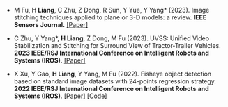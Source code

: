 - M Fu, <strong>H Liang</strong>, C Zhu, Z Dong, R Sun, Y Yue, Y Yang* (2023). Image stitching techniques applied to plane or 3-D models: a review. <strong>IEEE Sensors Journal.</strong> [[Paper]](https://doi.org/10.1109/JSEN.2023.3251661)

- C Zhu, Y Yang*, <strong>H Liang</strong>, Z Dong, M Fu (2023). UVSS: Unified Video Stabilization and Stitching for Surround View of Tractor-Trailer Vehicles. <strong>2023 IEEE/RSJ International Conference on Intelligent Robots and Systems (IROS)</strong>. [[Paper]](https://doi.org/10.1109/IROS55552.2023.10342264)

- X Xu, Y Gao, <strong>H Liang</strong>, Y Yang, M Fu (2022). Fisheye object detection based on standard image datasets with 24-points regression strategy. <strong>2022 IEEE/RSJ International Conference on Intelligent Robots and Systems (IROS)</strong>. [[Paper]](https://doi.org/10.1109/IROS47612.2022.9981891) [[Code]](https://github.com/IN2-ViAUn/Exploration-of-Potential)

